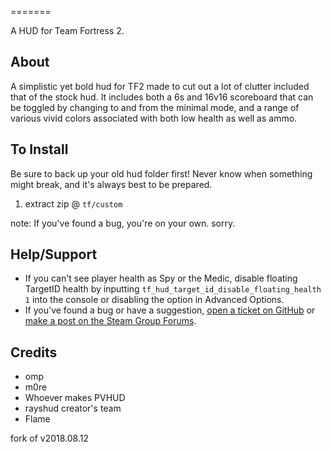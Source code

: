 =======

A HUD for Team Fortress 2.

About
-------

A simplistic yet bold hud for TF2 made to cut out a lot of clutter included that of the stock hud. It includes both a 6s and 16v16 scoreboard that can be toggled by changing to and from the minimal mode, and a range of various vivid colors associated with both low health as well as ammo.

To Install
--------

Be sure to back up your old hud folder first! Never know when something might break, and it's always best to be prepared.

1. extract zip @ ```tf/custom```

note: If you've found a bug, you're on your own. sorry.

Help/Support
--------
* If you can't see player health as Spy or the Medic, disable floating TargetID health by inputting `tf_hud_target_id_disable_floating_health 1` into the console or disabling the option in Advanced Options.
* If you've found a bug or have a suggestion, [open a ticket on GitHub](https://github.com/raysfire/rayshud/issues/new) or [make a post on the Steam Group Forums](https://steamcommunity.com/groups/rayshud/discussions).


Credits
--------

* omp 
* m0re 
* Whoever makes PVHUD 
* rayshud creator's team 
* Flame 

fork of v2018.08.12
